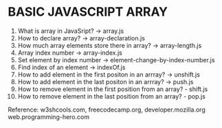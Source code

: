 # BASIC JAVASCRIPT ARRAY

1. What is array in JavaSript? -> array.js
2. How to declare array? -> array-declaration.js
3. How much array elements store there in array? -> array-length.js
4. Array index number -> array-index.js
5. Set element by index number -> element-change-by-index-number.js
6. Find index of an element -> indexOf.js
7. How to add element in the first positon in an arrray? -> unshift.js
8. How to add element in the last positon in an arrray? -> push.js
9. How to remove element in the first position from an array? - shift.js
10. How to remove element in the last position from an array? - pop.js

Reference:
w3shcools.com,
freecodecamp.org,
developer.mozilla.org
web.programming-hero.com
